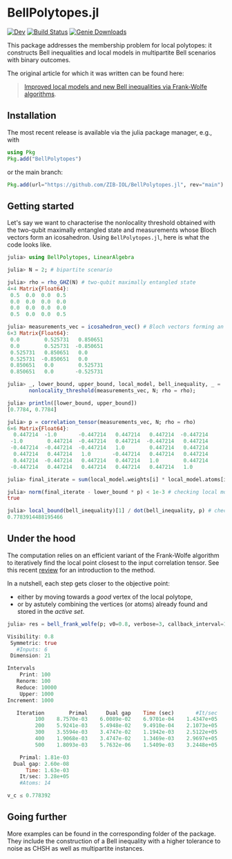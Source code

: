 # BellPolytopes.jl

[![Dev](https://img.shields.io/badge/docs-dev-blue.svg)](https://zib-iol.github.io/BellPolytopes.jl/dev/)
[![Build Status](https://github.com/zib-iol/BellPolytopes.jl/actions/workflows/CI.yml/badge.svg?branch=main)](https://github.com/zib-iol/BellPolytopes.jl/actions/workflows/CI.yml?query=branch%3Amain)
[![Genie Downloads](https://shields.io/endpoint?url=https://pkgs.genieframework.com/api/v1/badge/BellPolytopes)](https://pkgs.genieframework.com?packages=BellPolytopes)

This package addresses the membership problem for local polytopes: it constructs Bell inequalities and local models in multipartite Bell scenarios with binary outcomes.

The original article for which it was written can be found here:

> [Improved local models and new Bell inequalities via Frank-Wolfe algorithms](http://arxiv.org/abs/2302.04721).

## Installation

The most recent release is available via the julia package manager, e.g., with

```julia
using Pkg
Pkg.add("BellPolytopes")
```

or the main branch:

```julia
Pkg.add(url="https://github.com/ZIB-IOL/BellPolytopes.jl", rev="main")
```

## Getting started

Let's say we want to characterise the nonlocality threshold obtained with the two-qubit maximally entangled state and measurements whose Bloch vectors form an icosahedron.
Using `BellPolytopes.jl`, here is what the code looks like.

```julia
julia> using BellPolytopes, LinearAlgebra

julia> N = 2; # bipartite scenario

julia> rho = rho_GHZ(N) # two-qubit maximally entangled state
4×4 Matrix{Float64}:
 0.5  0.0  0.0  0.5
 0.0  0.0  0.0  0.0
 0.0  0.0  0.0  0.0
 0.5  0.0  0.0  0.5

julia> measurements_vec = icosahedron_vec() # Bloch vectors forming an icosahedron
6×3 Matrix{Float64}:
 0.0        0.525731   0.850651
 0.0        0.525731  -0.850651
 0.525731   0.850651   0.0
 0.525731  -0.850651   0.0
 0.850651   0.0        0.525731
 0.850651   0.0       -0.525731

julia> _, lower_bound, upper_bound, local_model, bell_inequality, _ =
       nonlocality_threshold(measurements_vec, N; rho = rho);

julia> println([lower_bound, upper_bound])
[0.7784, 0.7784]

julia> p = correlation_tensor(measurements_vec, N; rho = rho)
6×6 Matrix{Float64}:
  0.447214  -1.0       -0.447214   0.447214   0.447214  -0.447214
 -1.0        0.447214  -0.447214   0.447214  -0.447214   0.447214
 -0.447214  -0.447214  -0.447214   1.0        0.447214   0.447214
  0.447214   0.447214   1.0       -0.447214   0.447214   0.447214
  0.447214  -0.447214   0.447214   0.447214   1.0        0.447214
 -0.447214   0.447214   0.447214   0.447214   0.447214   1.0

julia> final_iterate = sum(local_model.weights[i] * local_model.atoms[i] for i in 1:length(local_model));

julia> norm(final_iterate - lower_bound * p) < 1e-3 # checking local model
true

julia> local_bound(bell_inequality)[1] / dot(bell_inequality, p) # checking the Bell inequality
0.7783914488195466
```

## Under the hood

The computation relies on an efficient variant of the Frank-Wolfe algorithm to iteratively find the local point closest to the input correlation tensor.
See this recent [review](https://arxiv.org/abs/2211.14103) for an introduction to the method.

In a nutshell, each step gets closer to the objective point:
* either by moving towards a *good* vertex of the local polytope,
* or by astutely combining the vertices (or atoms) already found and stored in the *active set*.

```julia
julia> res = bell_frank_wolfe(p; v0=0.8, verbose=3, callback_interval=10^2, mode_last=-1);

Visibility: 0.8
 Symmetric: true
   #Inputs: 6
 Dimension: 21

Intervals
    Print: 100
   Renorm: 100
   Reduce: 10000
    Upper: 1000
Increment: 1000

   Iteration        Primal      Dual gap    Time (sec)       #It/sec    #Atoms       #LMO
         100    8.7570e-03    6.0089e-02    6.9701e-04    1.4347e+05        11         26
         200    5.9241e-03    5.4948e-02    9.4910e-04    2.1073e+05        16         33
         300    3.5594e-03    3.4747e-02    1.1942e-03    2.5122e+05        18         40
         400    1.9068e-03    3.4747e-02    1.3469e-03    2.9697e+05        16         42
         500    1.8093e-03    5.7632e-06    1.5409e-03    3.2448e+05        14         48

    Primal: 1.81e-03
  Dual gap: 2.60e-08
      Time: 1.63e-03
    It/sec: 3.28e+05
    #Atoms: 14

v_c ≤ 0.778392
```

## Going further

More examples can be found in the corresponding folder of the package.
They include the construction of a Bell inequality with a higher tolerance to noise as CHSH as well as multipartite instances.
